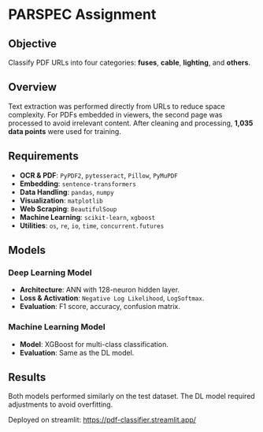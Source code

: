 # PARSPEC Assignment

## Objective
Classify PDF URLs into four categories: **fuses**, **cable**, **lighting**, and **others**.

## Overview
Text extraction was performed directly from URLs to reduce space complexity. For PDFs embedded in viewers, the second page was processed to avoid irrelevant content. After cleaning and processing, **1,035 data points** were used for training.

## Requirements
- **OCR & PDF**: `PyPDF2`, `pytesseract`, `Pillow`, `PyMuPDF`
- **Embedding**: `sentence-transformers`
- **Data Handling**: `pandas`, `numpy`
- **Visualization**: `matplotlib`
- **Web Scraping**: `BeautifulSoup`
- **Machine Learning**: `scikit-learn`, `xgboost`
- **Utilities**: `os`, `re`, `io`, `time`, `concurrent.futures`

## Models

### Deep Learning Model
- **Architecture**: ANN with 128-neuron hidden layer.
- **Loss & Activation**: `Negative Log Likelihood`, `LogSoftmax`.
- **Evaluation**: F1 score, accuracy, confusion matrix.

### Machine Learning Model
- **Model**: XGBoost for multi-class classification.
- **Evaluation**: Same as the DL model.

## Results
Both models performed similarly on the test dataset. The DL model required adjustments to avoid overfitting.

Deployed on streamlit: https://pdf-classifier.streamlit.app/

